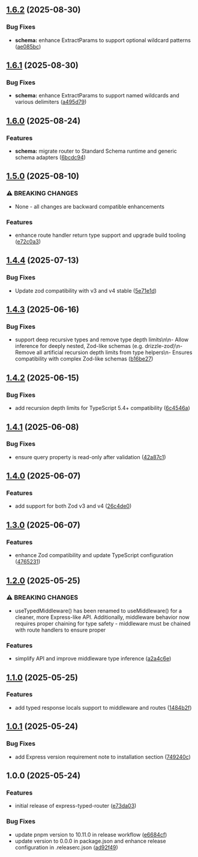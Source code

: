 ## [1.6.2](https://github.com/Mini-Sylar/express-typed-router/compare/v1.6.1...v1.6.2) (2025-08-30)

### Bug Fixes

* **schema:** enhance ExtractParams to support optional wildcard patterns ([ae085bc](https://github.com/Mini-Sylar/express-typed-router/commit/ae085bc1e12edbe99022fe12de84deb7e218df54))

## [1.6.1](https://github.com/Mini-Sylar/express-typed-router/compare/v1.6.0...v1.6.1) (2025-08-30)

### Bug Fixes

* **schema:** enhance ExtractParams to support named wildcards and various delimiters ([a495d79](https://github.com/Mini-Sylar/express-typed-router/commit/a495d79c8ff39b747fa425607894f7cc443b13a8))

## [1.6.0](https://github.com/Mini-Sylar/express-typed-router/compare/v1.5.0...v1.6.0) (2025-08-24)

### Features

* **schema:** migrate router to Standard Schema runtime and generic schema adapters ([6bcdc94](https://github.com/Mini-Sylar/express-typed-router/commit/6bcdc9410c52470ba4eabb95f54f55097e4b2a87))

## [1.5.0](https://github.com/Mini-Sylar/express-typed-router/compare/v1.4.4...v1.5.0) (2025-08-10)

### ⚠ BREAKING CHANGES

* None - all changes are backward compatible enhancements

### Features

* enhance route handler return type support and upgrade build tooling ([e72c0a3](https://github.com/Mini-Sylar/express-typed-router/commit/e72c0a31d277168e0380d678e9cd63fcaa7bec3c))

## [1.4.4](https://github.com/Mini-Sylar/express-typed-router/compare/v1.4.3...v1.4.4) (2025-07-13)

### Bug Fixes

* Update zod compatibility with v3 and v4 stable ([5e71e1d](https://github.com/Mini-Sylar/express-typed-router/commit/5e71e1d3bd6cbf6d2bfb9c377702ea41cb6fe5a9))

## [1.4.3](https://github.com/Mini-Sylar/express-typed-router/compare/v1.4.2...v1.4.3) (2025-06-16)

### Bug Fixes

* support deep recursive types and remove type depth limits\n\n- Allow inference for deeply nested, Zod-like schemas (e.g. drizzle-zod)\n- Remove all artificial recursion depth limits from type helpers\n- Ensures compatibility with complex Zod-like schemas ([b16be27](https://github.com/Mini-Sylar/express-typed-router/commit/b16be276ed1615e4b02ab727abd18fe08661d60d))

## [1.4.2](https://github.com/Mini-Sylar/express-typed-router/compare/v1.4.1...v1.4.2) (2025-06-15)

### Bug Fixes

* add recursion depth limits for TypeScript 5.4+ compatibility ([6c4546a](https://github.com/Mini-Sylar/express-typed-router/commit/6c4546a83162787f3e43802591aa4625668f43a5))

## [1.4.1](https://github.com/Mini-Sylar/express-typed-router/compare/v1.4.0...v1.4.1) (2025-06-08)

### Bug Fixes

* ensure query property is read-only after validation ([42a87c1](https://github.com/Mini-Sylar/express-typed-router/commit/42a87c1731cf79d5f01ae78821991059f4b7ec51))

## [1.4.0](https://github.com/Mini-Sylar/express-typed-router/compare/v1.3.0...v1.4.0) (2025-06-07)

### Features

* add support for both Zod v3 and v4 ([26c4de0](https://github.com/Mini-Sylar/express-typed-router/commit/26c4de0a937be129178f5b4f0abc6b87374437d3))

## [1.3.0](https://github.com/Mini-Sylar/express-typed-router/compare/v1.2.0...v1.3.0) (2025-06-07)

### Features

* enhance Zod compatibility and update TypeScript configuration ([4765231](https://github.com/Mini-Sylar/express-typed-router/commit/476523183ba4a4a33e08877c161e1fa6a18d01b5))

## [1.2.0](https://github.com/Mini-Sylar/express-typed-router/compare/v1.1.0...v1.2.0) (2025-05-25)

### ⚠ BREAKING CHANGES

* useTypedMiddleware() has been renamed to useMiddleware() for
a cleaner, more Express-like API. Additionally, middleware behavior now
requires proper chaining for type safety - middleware must be chained with
route handlers to ensure proper

### Features

* simplify API and improve middleware type inference ([a2a4c6e](https://github.com/Mini-Sylar/express-typed-router/commit/a2a4c6eb249ceab09759148ca53b2c71fc31c731))

## [1.1.0](https://github.com/Mini-Sylar/express-typed-router/compare/v1.0.1...v1.1.0) (2025-05-25)

### Features

* add typed response locals support to middleware and routes ([1484b2f](https://github.com/Mini-Sylar/express-typed-router/commit/1484b2fc919943d342d6d342700ac223b5e1b6d8))

## [1.0.1](https://github.com/Mini-Sylar/express-typed-router/compare/v1.0.0...v1.0.1) (2025-05-24)

### Bug Fixes

* add Express version requirement note to installation section ([749240c](https://github.com/Mini-Sylar/express-typed-router/commit/749240ca0a370e79932344e20457949cbb65e7de))

## 1.0.0 (2025-05-24)

### Features

* initial release of express-typed-router ([e73da03](https://github.com/Mini-Sylar/express-typed-router/commit/e73da031bbf45ae219da5518b47e107677da6872))

### Bug Fixes

* update pnpm version to 10.11.0 in release workflow ([e6684cf](https://github.com/Mini-Sylar/express-typed-router/commit/e6684cfcb9bad33e47bf1131c52199652dc18b79))
* update version to 0.0.0 in package.json and enhance release configuration in .releaserc.json ([ad92f49](https://github.com/Mini-Sylar/express-typed-router/commit/ad92f4977e714fe6e5cd5f04e62aa94bee43bea2))
